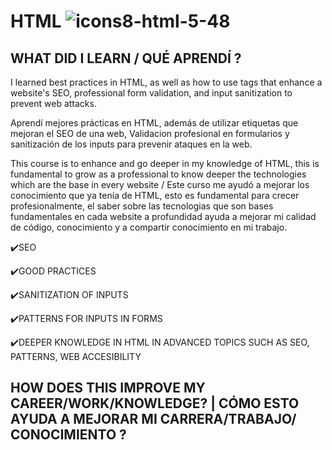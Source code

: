 # HTML ![icons8-html-5-48](https://github.com/JuanJefry23/HTML/assets/57572366/e7c53c1d-91e0-4bfd-9984-dcf7352fcc35)

## WHAT DID I LEARN / QUÉ APRENDÍ ?
I learned best practices in HTML, as well as how to use tags that enhance a website's SEO, professional form validation, and input sanitization to prevent web attacks.


Aprendí mejores prácticas en HTML, además de utilizar etiquetas que mejoran el SEO de una web, Validacion profesional en formularios y sanitización de los inputs para prevenir ataques en la web.


This course is to enhance and go deeper in my knowledge of HTML, this is fundamental to grow as a professional to know deeper the technologies which are the base in every website / Este curso me
ayudó a mejorar los conocimiento que ya tenía de HTML, esto es fundamental para crecer profesionalmente, el saber sobre las tecnologias que son bases fundamentales en cada website a profundidad
ayuda a mejorar mi calidad de código, conocimiento y a compartir conocimiento en mi trabajo.


✔️SEO

✔️GOOD PRACTICES

✔️SANITIZATION OF INPUTS

✔️PATTERNS FOR INPUTS IN FORMS

✔️DEEPER KNOWLEDGE IN HTML IN ADVANCED TOPICS SUCH AS SEO, PATTERNS, WEB ACCESIBILITY 



## HOW DOES THIS IMPROVE MY CAREER/WORK/KNOWLEDGE?  |  CÓMO ESTO AYUDA A MEJORAR MI CARRERA/TRABAJO/ CONOCIMIENTO ?
